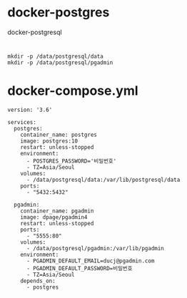 # docker-postgres
docker-postgresql














# 
    mkdir -p /data/postgresql/data
    mkdir -p /data/postgresql/pgadmin


# docker-compose.yml

    version: '3.6'
    
    services:
      postgres:
        container_name: postgres
        image: postgres:10
        restart: unless-stopped
        environment:
          - POSTGRES_PASSWORD='비밀번호'
          - TZ=Asia/Seoul
        volumes:
          - /data/postgresql/data:/var/lib/postgresql/data
        ports:
          - "5432:5432"
    
      pgadmin:
        container_name: pgadmin
        image: dpage/pgadmin4
        restart: unless-stopped
        ports:
          - "5555:80"
        volumes:
          - /data/postgresql/pgadmin:/var/lib/pgadmin
        environment:
          - PGADMIN_DEFAULT_EMAIL=ducj@pgadmin.com
          - PGADMIN_DEFAULT_PASSWORD=비밀번호
          - TZ=Asia/Seoul
        depends_on:
          - postgres
